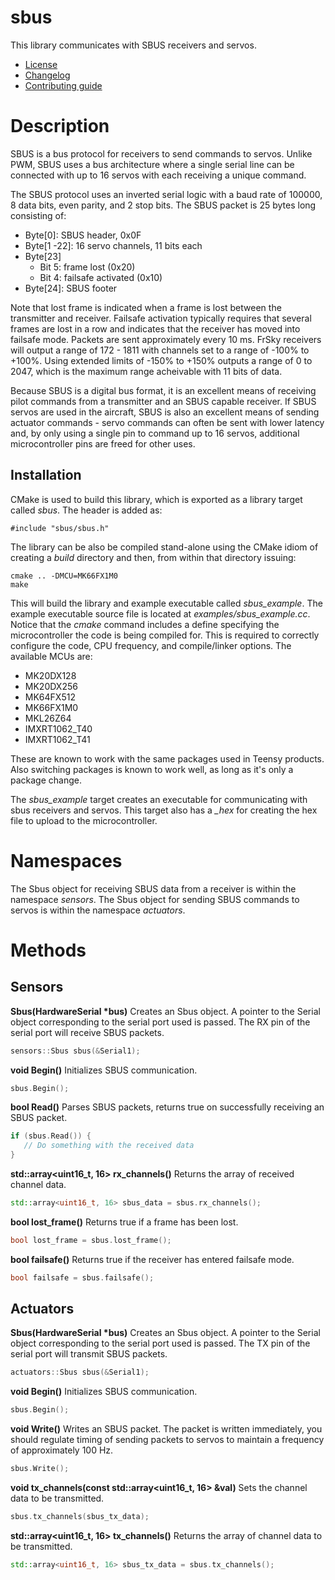 # sbus
This library communicates with SBUS receivers and servos. 
   * [License](LICENSE.md)
   * [Changelog](CHANGELOG.md)
   * [Contributing guide](CONTRIBUTING.md)

# Description
SBUS is a bus protocol for receivers to send commands to servos. Unlike PWM, SBUS uses a bus architecture where a single serial line can be connected with up to 16 servos with each receiving a unique command.

The SBUS protocol uses an inverted serial logic with a baud rate of 100000, 8 data bits, even parity, and 2 stop bits. The SBUS packet is 25 bytes long consisting of:
   * Byte[0]: SBUS header, 0x0F
   * Byte[1 -22]: 16 servo channels, 11 bits each
   * Byte[23]
      * Bit 5: frame lost (0x20)
      * Bit 4: failsafe activated (0x10)
   * Byte[24]: SBUS footer

Note that lost frame is indicated when a frame is lost between the transmitter and receiver. Failsafe activation typically requires that several frames are lost in a row and indicates that the receiver has moved into failsafe mode. Packets are sent approximately every 10 ms. FrSky receivers will output a range of 172 - 1811 with channels set to a range of -100% to +100%. Using extended limits of -150% to +150% outputs a range of 0 to 2047, which is the maximum range acheivable with 11 bits of data.

Because SBUS is a digital bus format, it is an excellent means of receiving pilot commands from a transmitter and an SBUS capable receiver. If SBUS servos are used in the aircraft, SBUS is also an excellent means of sending actuator commands - servo commands can often be sent with lower latency and, by only using a single pin to command up to 16 servos, additional microcontroller pins are freed for other uses.

## Installation
CMake is used to build this library, which is exported as a library target called *sbus*. The header is added as:

```
#include "sbus/sbus.h"
```

The library can be also be compiled stand-alone using the CMake idiom of creating a *build* directory and then, from within that directory issuing:

```
cmake .. -DMCU=MK66FX1M0
make
```

This will build the library and example executable called *sbus_example*. The example executable source file is located at *examples/sbus_example.cc*. Notice that the *cmake* command includes a define specifying the microcontroller the code is being compiled for. This is required to correctly configure the code, CPU frequency, and compile/linker options. The available MCUs are:
   * MK20DX128
   * MK20DX256
   * MK64FX512
   * MK66FX1M0
   * MKL26Z64
   * IMXRT1062_T40
   * IMXRT1062_T41

These are known to work with the same packages used in Teensy products. Also switching packages is known to work well, as long as it's only a package change.

The *sbus_example* target creates an executable for communicating with sbus receivers and servos. This target also has a *_hex* for creating the hex file to upload to the microcontroller. 

# Namespaces
The Sbus object for receiving SBUS data from a receiver is within the namespace *sensors*. The Sbus object for sending SBUS commands to servos is within the namespace *actuators*.

# Methods

## Sensors

**Sbus(HardwareSerial &ast;bus)** Creates an Sbus object. A pointer to the Serial object corresponding to the serial port used is passed. The RX pin of the serial port will receive SBUS packets.

```C++
sensors::Sbus sbus(&Serial1);
```

**void Begin()** Initializes SBUS communication.

```C++
sbus.Begin();
```

**bool Read()** Parses SBUS packets, returns true on successfully receiving an SBUS packet.

```C++
if (sbus.Read()) {
   // Do something with the received data
}
```

**std::array<uint16_t, 16> rx_channels()** Returns the array of received channel data.

```C++
std::array<uint16_t, 16> sbus_data = sbus.rx_channels();
```

**bool lost_frame()** Returns true if a frame has been lost.

```C++
bool lost_frame = sbus.lost_frame();
```

**bool failsafe()** Returns true if the receiver has entered failsafe mode.

```C++
bool failsafe = sbus.failsafe();
```

## Actuators

**Sbus(HardwareSerial &ast;bus)** Creates an Sbus object. A pointer to the Serial object corresponding to the serial port used is passed. The TX pin of the serial port will transmit SBUS packets.

```C++
actuators::Sbus sbus(&Serial1);
```

**void Begin()** Initializes SBUS communication.

```C++
sbus.Begin();
```

**void Write()** Writes an SBUS packet. The packet is written immediately, you should regulate timing of sending packets to servos to maintain a frequency of approximately 100 Hz.

```C++
sbus.Write();
```

**void tx_channels(const std::array<uint16_t, 16> &val)** Sets the channel data to be transmitted.

```C++
sbus.tx_channels(sbus_tx_data);
```

**std::array<uint16_t, 16> tx_channels()** Returns the array of channel data to be transmitted.

```C++
std::array<uint16_t, 16> sbus_tx_data = sbus.tx_channels();
```
